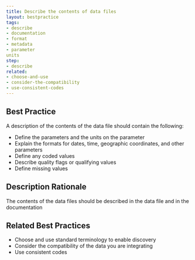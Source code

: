 ```yaml
---
title: Describe the contents of data files
layout: bestpractice
tags:
- describe
- documentation
- format
- metadata
- parameter
units
step:
- describe
related:
- choose-and-use
- consider-the-compatibility
- use-consistent-codes
---
```



## Best Practice
A description of the contents of the data file should contain the following:

- Define the parameters and the units on the parameter
- Explain the formats for dates, time, geographic coordinates, and other parameters
- Define any coded values
- Describe quality flags or qualifying values
- Define missing values

## Description Rationale
The contents of the data files should be described in the data file and in the documentation

## Related Best Practices
- Choose and use standard terminology to enable discovery
- Consider the compatibility of the data you are integrating
- Use consistent codes
